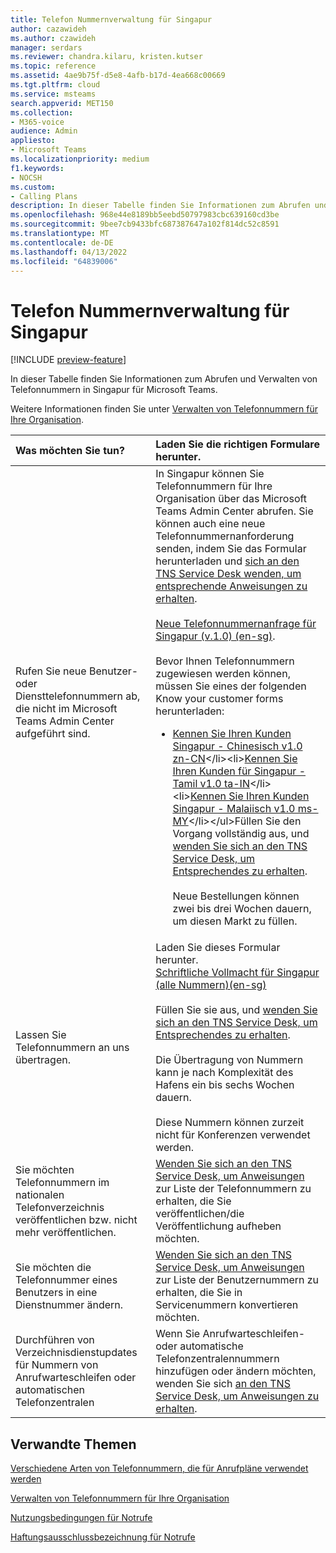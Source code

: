 ```yaml
---
title: Telefon Nummernverwaltung für Singapur
author: cazawideh
ms.author: czawideh
manager: serdars
ms.reviewer: chandra.kilaru, kristen.kutser
ms.topic: reference
ms.assetid: 4ae9b75f-d5e8-4afb-b17d-4ea668c00669
ms.tgt.pltfrm: cloud
ms.service: msteams
search.appverid: MET150
ms.collection:
- M365-voice
audience: Admin
appliesto:
- Microsoft Teams
ms.localizationpriority: medium
f1.keywords:
- NOCSH
ms.custom:
- Calling Plans
description: In dieser Tabelle finden Sie Informationen zum Abrufen und Verwalten von Telefonnummern in Singapur für Microsoft Teams.
ms.openlocfilehash: 968e44e8189bb5eebd50797983cbc639160cd3be
ms.sourcegitcommit: 9bee7cb9433bfc687387647a102f814dc52c8591
ms.translationtype: MT
ms.contentlocale: de-DE
ms.lasthandoff: 04/13/2022
ms.locfileid: "64839006"
---
```

# <a name="phone-number-management-for-singapore"></a>Telefon Nummernverwaltung für Singapur

[!INCLUDE [preview-feature](../includes/preview-feature.md)]

In dieser Tabelle finden Sie Informationen zum Abrufen und Verwalten von Telefonnummern in Singapur für Microsoft Teams.
  
Weitere Informationen finden Sie unter [Verwalten von Telefonnummern für Ihre Organisation](manage-phone-numbers-for-your-organization.md).
  
|**Was möchten Sie tun?**|**Laden Sie die richtigen Formulare herunter.**|
|:-----|:-----|
|Rufen Sie neue Benutzer- oder Diensttelefonnummern ab, die nicht im Microsoft Teams Admin Center aufgeführt sind. |In Singapur können Sie Telefonnummern für Ihre Organisation über das Microsoft Teams Admin Center abrufen. Sie können auch eine neue Telefonnummernanforderung senden, indem Sie das Formular herunterladen und [sich an den TNS Service Desk wenden, um entsprechende Anweisungen zu erhalten](contact-tns-service-desk.md).<br/><br/>[Neue Telefonnummernanfrage für Singapur (v.1.0) (en-sg)](https://github.com/MicrosoftDocs/OfficeDocs-SkypeForBusiness/blob/live/Teams/downloads/new-number-request-forms/new-phone-number-request-for-the-united-states-(v.5.0)-(en-us).pdf?raw=true). <br/><br/>Bevor Ihnen Telefonnummern zugewiesen werden können, müssen Sie eines der folgenden Know your customer forms herunterladen:<ul><li>[Kennen Sie Ihren Kunden Singapur - Chinesisch v1.0 zn-CN](https://download.microsoft.com/download/1/4/7/147324ac-06a5-4c7b-a38b-7efa0166fdf7/know-your-customer-for-singapore-(v1.0)-(zh-CN).pdf)</li><li>[Kennen Sie Ihren Kunden für Singapur - Tamil v1.0 ta-IN](https://download.microsoft.com/download/b/4/8/b48457c1-cef1-4bc7-ae44-71c5302e5eb2/know-your-customer-for-singapore-(v1.0)-(ta-IN).pdf)</li><li>[Kennen Sie Ihren Kunden Singapur - Malaiisch v1.0 ms-MY](https://download.microsoft.com/download/f/5/9/f597a754-9478-4d5b-88af-a2a2fe5bbd62/know-your-customer-for-singapore-(v1.0)-(ms-MY).pdf)</li></ul>Füllen Sie den Vorgang vollständig aus, und [wenden Sie sich an den TNS Service Desk, um Entsprechendes zu erhalten](contact-tns-service-desk.md).<br/><br/>Neue Bestellungen können zwei bis drei Wochen dauern, um diesen Markt zu füllen.  |
|Lassen Sie Telefonnummern an uns übertragen.  <br/> | Laden Sie dieses Formular herunter. <br/>[Schriftliche Vollmacht für Singapur (alle Nummern)(en-sg)](<https://download.microsoft.com/download/e/9/5/e959053a-4b35-49f9-a23e-7085575c46f2/LOA-EN-SG-TN.pdf>)<br/> <br/>Füllen Sie sie aus, und [wenden Sie sich an den TNS Service Desk, um Entsprechendes zu erhalten](contact-tns-service-desk.md). <br/><br/>Die Übertragung von Nummern kann je nach Komplexität des Hafens ein bis sechs Wochen dauern. <br/><br/>Diese Nummern können zurzeit nicht für Konferenzen verwendet werden.  |
|Sie möchten Telefonnummern im nationalen Telefonverzeichnis veröffentlichen bzw. nicht mehr veröffentlichen.  <br/> |[Wenden Sie sich an den TNS Service Desk, um Anweisungen](contact-tns-service-desk.md) zur Liste der Telefonnummern zu erhalten, die Sie veröffentlichen/die Veröffentlichung aufheben möchten. <br/> |
|Sie möchten die Telefonnummer eines Benutzers in eine Dienstnummer ändern.  <br/> |[Wenden Sie sich an den TNS Service Desk, um Anweisungen](contact-tns-service-desk.md) zur Liste der Benutzernummern zu erhalten, die Sie in Servicenummern konvertieren möchten. <br/> |
|Durchführen von Verzeichnisdienstupdates für Nummern von Anrufwarteschleifen oder automatischen Telefonzentralen|Wenn Sie Anrufwarteschleifen- oder automatische Telefonzentralennummern hinzufügen oder ändern möchten, wenden Sie sich [an den TNS Service Desk, um Anweisungen zu erhalten](contact-tns-service-desk.md).|
   
## <a name="related-topics"></a>Verwandte Themen

[Verschiedene Arten von Telefonnummern, die für Anrufpläne verwendet werden](../different-kinds-of-phone-numbers-used-for-calling-plans.md)

[Verwalten von Telefonnummern für Ihre Organisation](manage-phone-numbers-for-your-organization.md)

[Nutzungsbedingungen für Notrufe](../emergency-calling-terms-and-conditions.md)
  
[Haftungsausschlussbezeichnung für Notrufe](https://download.microsoft.com/download/a/8/0/a807c43d-2177-4fe0-8732-86b3784ae6e5/emergency-calling-label-(en-us)-(v.1.0).zip)
